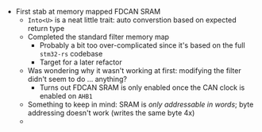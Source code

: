 - First stab at memory mapped FDCAN SRAM
  - `Into<U>` is a neat little trait: auto converstion based on expected return type
  - Completed the standard filter memory map
    - Probably a bit too over-complicated since it's based on the full `stm32-rs` codebase
    - Target for a later refactor
  - Was wondering why it wasn't working at first: modifying the filter didn't seem to do ... anything?
    - Turns out FDCAN SRAM is only enabled once the CAN clock is enabled on `AHB1`
  - Something to keep in mind: SRAM is _only addressable in words_; byte addressing doesn't work (writes the same byte 4x)
  - 